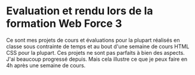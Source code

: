 # Evaluation et rendu lors de la formation Web Force 3

Ce sont mes projets de cours et évaluations pour la plupart réalisés en classe sous contrainte de temps et au bout d'une semaine de cours HTML CSS pour la plupart.
Ces projets ne sont pas parfaits à bien des aspects. J'ai beaucoup progressé depuis. Mais cela illustre ce que je peux faire en 4h après une semaine de cours.
